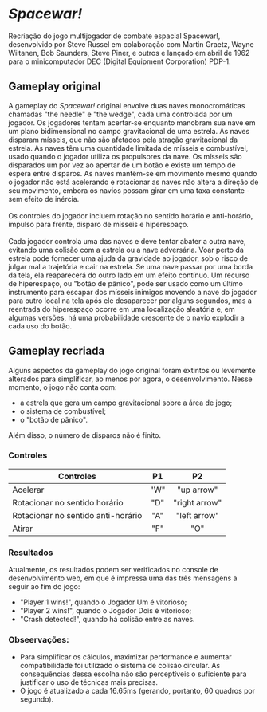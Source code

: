 # *Spacewar!*
Recriação do jogo multijogador de combate espacial Spacewar!, desenvolvido por Steve Russel em colaboração com Martin Graetz, Wayne Wiitanen, Bob Saunders, Steve Piner, e outros e lançado em abril de 1962 para o minicomputador DEC (Digital Equipment Corporation) PDP-1.
## Gameplay original
A gameplay do *Spacewar!* original envolve duas naves monocromáticas chamadas "the needle" e "the wedge", cada uma controlada por um jogador. Os jogadores tentam acertar-se enquanto manobram sua nave em um plano bidimensional no campo gravitacional de uma estrela. As naves disparam mísseis, que não são afetados pela atração gravitacional da estrela. As naves têm uma quantidade limitada de mísseis e combustível, usado quando o jogador utiliza os propulsores da nave. Os mísseis são disparados um por vez ao apertar de um botão e existe um tempo de espera entre disparos. As naves mantêm-se em movimento mesmo quando o jogador não está acelerando e rotacionar as naves não altera a direção de seu movimento, embora os navios possam girar em uma taxa constante - sem efeito de inércia.<br><br>
Os controles do jogador incluem rotação no sentido horário e anti-horário, impulso para frente, disparo de mísseis e hiperespaço.<br><br>
Cada jogador controla uma das naves e deve tentar abater a outra nave, evitando uma colisão com a estrela ou a nave adversária. Voar perto da estrela pode fornecer uma ajuda da gravidade ao jogador, sob o risco de julgar mal a trajetória e cair na estrela. Se uma nave passar por uma borda da tela, ela reaparecerá do outro lado em um efeito contínuo. Um recurso de hiperespaço, ou "botão de pânico", pode ser usado como um último instrumento para escapar dos mísseis inimigos movendo a nave do jogador para outro local na tela após ele desaparecer por alguns segundos, mas a reentrada do hiperespaço ocorre em uma localização aleatória e, em algumas versões, há uma probabilidade crescente de o navio explodir a cada uso do botão.
## Gameplay recriada
Alguns aspectos da gameplay do jogo original foram extintos ou levemente alterados para simplificar, ao menos por agora, o desenvolvimento. Nesse momento, o jogo não conta com:
* a estrela que gera um campo gravitacional sobre a área de jogo;
* o sistema de combustível;
* o "botão de pânico".<br>

Além disso, o número de disparos não é finito.
### Controles
| Controles                          |  P1 |       P2      |
|------------------------------------|:---:|:-------------:|
| Acelerar                           | "W" |   "up arrow"  |
| Rotacionar no sentido horário      | "D" | "right arrow" |
| Rotacionar no sentido anti-horário | "A" | "left arrow"  |
| Atirar                             | "F" |      "O"      |
### Resultados
Atualmente, os resultados podem ser verificados no console de desenvolvimento web, em que é impressa uma das três mensagens a seguir ao fim do jogo:
* "Player 1 wins!", quando o Jogador Um é vitorioso;
* "Player 2 wins!", quando o Jogador Dois é vitorioso;
* "Crash detected!", quando há colisão entre as naves.
### Obseervações: 
* Para simplificar os cálculos, maximizar performance e aumentar compatibilidade foi utilizado o sistema de colisão circular. As consequências dessa escolha não são perceptíveis o suficiente para justificar o uso de técnicas mais precisas. 
* O jogo é atualizado a cada 16.65ms (gerando, portanto, 60 quadros por segundo).

